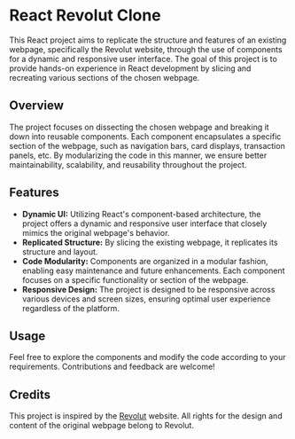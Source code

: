 # React Revolut Clone

This React project aims to replicate the structure and features of an existing webpage, specifically the Revolut website, through the use of components for a dynamic and responsive user interface. The goal of this project is to provide hands-on experience in React development by slicing and recreating various sections of the chosen webpage.

## Overview

The project focuses on dissecting the chosen webpage and breaking it down into reusable components. Each component encapsulates a specific section of the webpage, such as navigation bars, card displays, transaction panels, etc. By modularizing the code in this manner, we ensure better maintainability, scalability, and reusability throughout the project.

## Features

- **Dynamic UI:** Utilizing React's component-based architecture, the project offers a dynamic and responsive user interface that closely mimics the original webpage's behavior.
- **Replicated Structure:** By slicing the existing webpage, it replicates its structure and layout.
- **Code Modularity:** Components are organized in a modular fashion, enabling easy maintenance and future enhancements. Each component focuses on a specific functionality or section of the webpage.
- **Responsive Design:** The project is designed to be responsive across various devices and screen sizes, ensuring optimal user experience regardless of the platform.

## Usage

Feel free to explore the components and modify the code according to your requirements. Contributions and feedback are welcome!

## Credits

This project is inspired by the [Revolut](https://www.revolut.com/) website. All rights for the design and content of the original webpage belong to Revolut.

